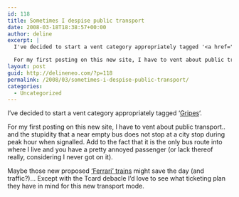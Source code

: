 ```yaml
---
id: 118
title: Sometimes I despise public transport
date: 2008-03-18T18:38:57+00:00
author: deline
excerpt: |
  I've decided to start a vent category appropriately tagged '<a href="http://delineneo.com/category/blog-tags/gripes">Gripes</a>'.

  For my first posting on this new site, I have to vent about public transport.. and the stupidity that a near empty bus does not stop at a city stop during peak hour when signalled. Add to the fact that it is the only bus route into where I live and you have a pretty annoyed passenger (or lack thereof really, considering I never got on it).
layout: post
guid: http://delineneo.com/?p=118
permalink: /2008/03/sometimes-i-despise-public-transport/
categories:
  - Uncategorized
---
```

I&#8217;ve decided to start a vent category appropriately tagged &#8216;[Gripes](http://delineneo.com/category/blog-tags/gripes)&#8216;.

For my first posting on this new site, I have to vent about public transport.. and the stupidity that a near empty bus does not stop at a city stop during peak hour when signalled. Add to the fact that it is the only bus route into where I live and you have a pretty annoyed passenger (or lack thereof really, considering I never got on it).

Maybe those new proposed [&#8216;Ferrari&#8217; trains](http://www.smh.com.au/news/national/ferrari-trains-for-sydney/2008/03/18/1205602358560.html) might save the day (and traffic?)&#8230; Except with the Tcard debacle I&#8217;d love to see what ticketing plan they have in mind for this new transport mode.
